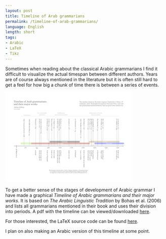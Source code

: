 ```yaml
---
layout: post
title: Timeline of Arab grammarians
permalink: /timeline-of-arab-grammarians/
language: English
length: short
tags:
- Arabic
- LaTeX
- Tikz
---
```



Sometimes when reading about the classical Arabic grammarians I find it difficult to visualize the actual timespan between different authors. Years are of course always mentioned in the literature but it is often still hard to get a feel for how big a chunk of time there is between a series of events. 

[![thumbnail](/images/alt-timeline.thumbnail.png)](/images/alt-timeline.pdf)

To get a better sense of the stages of development of Arabic grammar I have made a graphical *Timeline of Arabic grammarians and their major works*. It is based on *The Arabic Linguistic Tradition* by Bohas et al. (2006) and lists all grammarians mentioned in their book and uses their division into periods. A pdf with the timeline can be viewed/downloaded [here](/images/alt-timeline.pdf).

For those interested, the LaTeX source code can be found [here](https://github.com/andreasmhallberg/alt-timeline/blob/master/alt-timeline.tex). 

I plan on also making an Arabic version of this timeline at some point.
